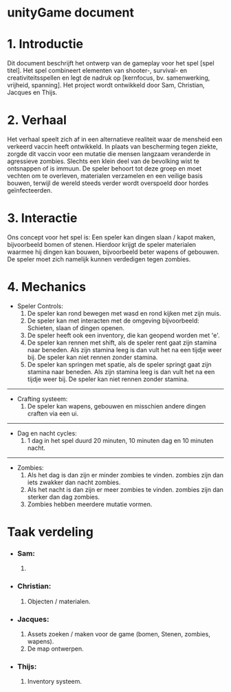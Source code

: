 # unityGame document

# 1.	Introductie

Dit document beschrijft het ontwerp van de gameplay voor het spel [spel titel]. Het spel combineert elementen van shooter-, survival- en creativiteitsspellen en legt de nadruk op [kernfocus, bv. samenwerking, vrijheid, spanning].
Het project wordt ontwikkeld door Sam, Christian, Jacques en Thijs.

# 2.	Verhaal

Het verhaal speelt zich af in een alternatieve realiteit waar de mensheid een verkeerd vaccin heeft ontwikkeld. In plaats van bescherming tegen ziekte, zorgde dit vaccin voor een mutatie die mensen langzaam veranderde in agressieve zombies. Slechts een klein deel van de bevolking wist te ontsnappen of is immuun. De speler behoort tot deze groep en moet vechten om te overleven, materialen verzamelen en een veilige basis bouwen, terwijl de wereld steeds verder wordt overspoeld door hordes geïnfecteerden.

# 3.	Interactie

Ons concept voor het spel is: Een speler kan dingen slaan / kapot maken, bijvoorbeeld bomen of stenen. Hierdoor krijgt de speler materialen waarmee hij dingen kan bouwen, bijvoorbeeld beter wapens of gebouwen. De speler moet zich namelijk kunnen verdedigen tegen zombies.

# 4. Mechanics

* Speler Controls:
    1. De speler kan rond bewegen met wasd en rond kijken met zijn muis.
    2. De speler kan met interacten met de omgeving bijvoorbeeld: Schieten, slaan of dingen openen.
    3. De speler heeft ook een inventory, die kan geopend worden met 'e'.
    4. De speler kan rennen met shift, als de speler rent gaat zijn stamina naar beneden. Als zijn stamina leeg is dan vult het na een tijdje weer bij.
    De speler kan niet rennen zonder stamina.
    5. De speler kan springen met spatie, als de speler springt gaat zijn stamina naar beneden.  Als zijn stamina leeg is dan vult het na een tijdje weer bij. De speler kan niet rennen zonder stamina.

- - -

* Crafting systeem:
    1. De speler kan wapens, gebouwen en misschien andere dingen craften via een ui.

- - - 

* Dag en nacht cycles: 
     1. 1 dag in het spel duurd 20 minuten, 10 minuten dag en 10 minuten nacht.
- - - 

* Zombies:
     1. Als het dag is dan zijn er minder zombies te vinden. zombies zijn dan iets zwakker dan nacht zombies.
     2. Als het nacht is dan zijn er meer zombies te vinden. zombies zijn dan sterker dan dag zombies.
     3. Zombies hebben meerdere mutatie vormen.

# Taak verdeling

* ### Sam:
    1. 
* ### Christian:
    1. Objecten / materialen.
* ### Jacques:
    1. Assets zoeken / maken voor de game (bomen, Stenen, zombies, wapens).
    2. De map ontwerpen.
* ### Thijs:
    1. Inventory systeem.